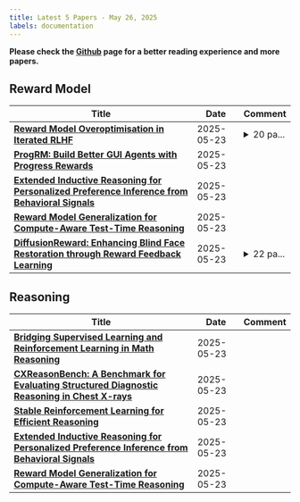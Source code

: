 ```yaml
---
title: Latest 5 Papers - May 26, 2025
labels: documentation
---
```

**Please check the [Github](https://github.com/dingyue772/DailyArxiv) page for a better reading experience and more papers.**

## Reward Model
| **Title** | **Date** | **Comment** |
| --- | --- | --- |
| **[Reward Model Overoptimisation in Iterated RLHF](http://arxiv.org/abs/2505.18126v1)** | 2025-05-23 | <details><summary>20 pa...</summary><p>20 pages, 17 figures, 5 tables</p></details> |
| **[ProgRM: Build Better GUI Agents with Progress Rewards](http://arxiv.org/abs/2505.18121v1)** | 2025-05-23 |  |
| **[Extended Inductive Reasoning for Personalized Preference Inference from Behavioral Signals](http://arxiv.org/abs/2505.18071v1)** | 2025-05-23 |  |
| **[Reward Model Generalization for Compute-Aware Test-Time Reasoning](http://arxiv.org/abs/2505.18065v1)** | 2025-05-23 |  |
| **[DiffusionReward: Enhancing Blind Face Restoration through Reward Feedback Learning](http://arxiv.org/abs/2505.17910v1)** | 2025-05-23 | <details><summary>22 pa...</summary><p>22 pages, 13 figures, 5 tables</p></details> |

## Reasoning
| **Title** | **Date** | **Comment** |
| --- | --- | --- |
| **[Bridging Supervised Learning and Reinforcement Learning in Math Reasoning](http://arxiv.org/abs/2505.18116v1)** | 2025-05-23 |  |
| **[CXReasonBench: A Benchmark for Evaluating Structured Diagnostic Reasoning in Chest X-rays](http://arxiv.org/abs/2505.18087v1)** | 2025-05-23 |  |
| **[Stable Reinforcement Learning for Efficient Reasoning](http://arxiv.org/abs/2505.18086v1)** | 2025-05-23 |  |
| **[Extended Inductive Reasoning for Personalized Preference Inference from Behavioral Signals](http://arxiv.org/abs/2505.18071v1)** | 2025-05-23 |  |
| **[Reward Model Generalization for Compute-Aware Test-Time Reasoning](http://arxiv.org/abs/2505.18065v1)** | 2025-05-23 |  |

